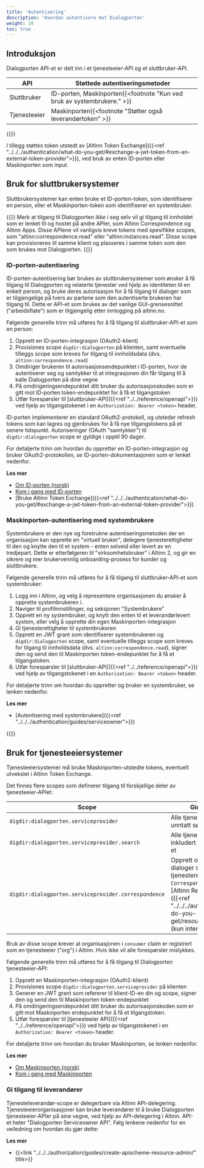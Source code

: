 ```yaml
---
title: 'Autentisering'
description: 'Hvordan autentisere mot Dialogporten'
weight: 10
toc: true
---
```


## Introduksjon

Dialogporten API-et er delt inn i et tjenesteeier-API og et sluttbruker-API.

| API           | Støttede autentiseringsmetoder                                       |
| ------------- | ---------------------------------------------------------------------- |
| Sluttbruker      | ID-porten, Maskinporten{{<footnote "Kun ved bruk av systembrukere." >}} |
| Tjenesteeier | Maskinporten{{<footnote "Støtter også leverandørtoken" >}}             |

{{<displayFootnotes>}}  

I tillegg støttes token utstedt av [Altinn Token Exchange]({{<ref "../../../authentication/what-do-you-get/#exchange-a-jwt-token-from-an-external-token-provider">}}), ved bruk av enten ID-porten eller Maskinporten som input.

## Bruk for sluttbrukersystemer

Sluttbrukersystemer kan enten bruke et ID-porten-token, som identifiserer en person, eller et Maskinporten-token som identifiserer en systembruker.

{{<notice warning>}}
Merk at tilgang til Dialogporten _ikke_ i seg selv vil gi tilgang til innholdet som er lenket til og hostet på andre APIer, som Altinn Correspondence og Altinn Apps. Disse APIene vil vanligvis kreve tokens med spesifikke scopes, som "altinn:correspondence.read" eller "altinn:instances.read". Disse scope kan provisioneres til samme klient og plasseres i samme token som den som brukes mot Dialogporten.
{{</notice>}} 

### ID-porten-autentisering

ID-porten-autentisering bør brukes av sluttbrukersystemer som ønsker å få tilgang til Dialogporten og relaterte tjenester ved hjelp av identiteten til en enkelt person, og bruke deres autorisasjon for å få tilgang til dialoger som er tilgjengelige på tvers av partene som den autentiserte brukeren har tilgang til. Dette er API-et som brukes av det vanlige GUI-grensesnittet ("arbeidsflate") som er tilgjengelig etter innlogging på altinn.no.

Følgende generelle trinn må utføres for å få tilgang til sluttbruker-API-et som en person:

1. Opprett en ID-porten-integrasjon (OAuth2-klient)
2. Provisiones scope `digdir:dialogporten` på klienten, samt eventuelle tilleggs scope som kreves for tilgang til innholdsdata (dvs. `altinn:correspondence.read`)
3. Omdiriger brukeren til autorisasjonsendepunktet i ID-porten, hvor de autentiserer seg og samtykker til at integrasjonen din får tilgang til å kalle Dialogporten på dine vegne
4. På omdirigeringsendepunktet ditt bruker du autorisasjonskoden som er gitt mot ID-porten token-endepunktet for å få et tilgangstoken
5. Utfør forespørsler til [sluttbruker-API]({{<ref "../../reference/openapi">}}) ved hjelp av tilgangstokenet i en `Authorization: Bearer <token>` header.

ID-porten implementerer en standard OAuth2-protokoll, og utsteder refresh tokens som kan lagres og gjenbrukes for å få nye tilgangstokens på et senere tidspunkt. Autoriseringer (OAuth "samtykker") til `digdir:dialogporten` scope er gyldige i opptil 90 dager.

For detaljerte trinn om hvordan du oppretter en ID-porten-integrasjon og bruker OAuth2-protokollen, se ID-porten-dokumentasjonen som er lenket nedenfor.

**Les mer**
* [Om ID-porten (norsk)](https://samarbeid.digdir.no/id-porten/id-porten/18)
* [Kom i gang med ID-porten](https://docs.digdir.no/docs/idporten/oidc/oidc_guide_english.html)
* [Bruke Altinn Token Exchange]({{<ref "../../../authentication/what-do-you-get/#exchange-a-jwt-token-from-an-external-token-provider">}})

### Maskinporten-autentisering med systembrukere

Systembrukere er den nye og foretrukne autentiseringsmetoden der en organisasjon kan opprette en "virtuell bruker", delegere tjenesterettigheter til den og knytte den til et system - enten selveid eller levert av en tredjepart. Dette er etterfølgeren til "virksomhetsbruker" i Altinn 2, og gir en sikrere og mer brukervennlig onboarding-prosess for kunder og sluttbrukere.

Følgende generelle trinn må utføres for å få tilgang til sluttbruker-API-et som systembruker:

1. Logg inn i Altinn, og velg å representere organisasjonen du ønsker å opprette systembrukeren i.
2. Naviger til profilinnstillinger, og seksjonen "Systembrukere"
3. Opprett en ny systembruker, og knytt den enten til et leverandørlevert system, eller velg å opprette din egen Maskinporten-integrasjon
4. Gi tjenesterettigheter til systembrukeren
5. Opprett en JWT grant som identifiserer systembrukeren og `digdir:dialogporten` scope, samt eventuelle tilleggs scope som kreves for tilgang til innholdsdata (dvs. `altinn:correspondence.read`), signer den og send den til Maskinporten token-endepunktet for å få et tilgangstoken.
6. Utfør forespørsler til [sluttbruker-API]({{<ref "../../reference/openapi">}}) ved hjelp av tilgangstokenet i en `Authorization: Bearer <token>` header.

For detaljerte trinn om hvordan du oppretter og bruker en systembruker, se lenken nedenfor.

**Les mer**
* [Autentisering med systembrukere]({{<ref "../../../authentication/guides/serviceowner">}})

{{<children />}}

## Bruk for tjenesteeiersystemer

Tjenesteeiersystemer må bruke Maskinporten-utstedte tokens, eventuelt utvekslet i Altinn Token Exchange.

Det finnes flere scopes som definerer tilgang til forskjellige deler av tjenesteeier-APIet:

| Scope                                                | Gir tilgang til                                      |
| ---------------------------------------------------- | ----------------------------------------------------- |
| `digdir:dialogporten.serviceprovider`                | Alle tjenesteeier-APIer, unntatt søke/liste-API-et    |
| `digdir:dialogporten.serviceprovider.search`         | Alle tjenesteeier-APIer, inkludert søke/liste-API-et |
| `digdir:dialogporten.serviceprovider.correspondence` | Opprett og oppdater dialoger som refererer en tjenesteressurs av typen `CorrespondenceService` i [Altinn Resource Registry]({{<ref "../../../authorization/what-do-you-get/resourceregistry/">}}) (kun intern bruk) |

Bruk av disse scope krever at organisasjonen i `consumer` claim er registrert som en tjenesteeier ("org") i Altinn. Hvis ikke vil alle forespørsler mislykkes.

Følgende generelle trinn må utføres for å få tilgang til Dialogporten tjenesteeier-API:

1. Opprett en Maskinporten-integrasjon (OAuth2-klient)
2. Provisiones scope `digdir:dialogporten.serviceprovider` på klienten
3. Generer en JWT grant som refererer til klient-ID-en din og scope, signer den og send den til Maskinporten token-endepunktet
4. På omdirigeringsendepunktet ditt bruker du autorisasjonskoden som er gitt mot Maskinporten endepunktet for å få et tilgangstoken.
5. Utfør forespørsler til [tjenesteeier API]({{<ref "../../reference/openapi">}}) ved hjelp av tilgangstokenet i en `Authorization: Bearer <token>` header.

For detaljerte trinn om hvordan du bruker Maskinporten, se lenken nedenfor.

**Les mer**
* [Om Maskinporten (norsk)](https://samarbeid.digdir.no/maskinporten/maskinporten/25)
* [Kom i gang med Maskinporten](https://docs.digdir.no/docs/Maskinporten/maskinporten_summary)

### Gi tilgang til leverandører

Tjenesteleverandør-scope er delegerbare via Altinn API-delegering. Tjenesteeierorganisasjoner kan bruke leverandører til å bruke Dialogporten tjenesteeier-APIer på sine vegne, ved hjelp av API-delegering i Altinn. API-et heter "Dialogporten Serviceowner API". Følg lenkene nedenfor for en veiledning om hvordan du gjør dette:

**Les mer**
* {{<link "../../../authorization/guides/create-apischeme-resource-admin/" title>}}